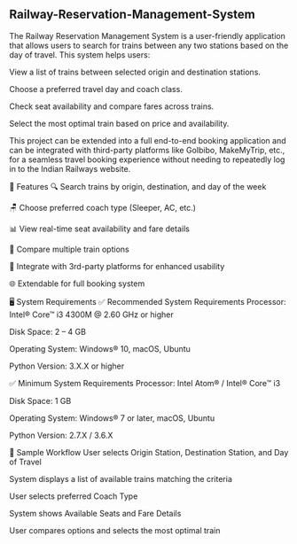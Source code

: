  Railway-Reservation-Management-System 
--------------------------------------------------------------------------------------
The Railway Reservation Management System is a user-friendly application that allows users to search for trains between any two stations based on the day of travel. This system helps users:

View a list of trains between selected origin and destination stations.

Choose a preferred travel day and coach class.

Check seat availability and compare fares across trains.

Select the most optimal train based on price and availability.

This project can be extended into a full end-to-end booking application and can be integrated with third-party platforms like GoIbibo, MakeMyTrip, etc., for a seamless travel booking experience without needing to repeatedly log in to the Indian Railways website.

🎯 Features 🔍 Search trains by origin, destination, and day of the week

🪑 Choose preferred coach type (Sleeper, AC, etc.)

📊 View real-time seat availability and fare details

🔄 Compare multiple train options

🧩 Integrate with 3rd-party platforms for enhanced usability

🌐 Extendable for full booking system

🖥️ System Requirements ✅ Recommended System Requirements Processor: Intel® Core™ i3 4300M @ 2.60 GHz or higher

Disk Space: 2 – 4 GB

Operating System: Windows® 10, macOS, Ubuntu

Python Version: 3.X.X or higher

✅ Minimum System Requirements Processor: Intel Atom® / Intel® Core™ i3

Disk Space: 1 GB

Operating System: Windows® 7 or later, macOS, Ubuntu

Python Version: 2.7.X / 3.6.X

🧪 Sample Workflow User selects Origin Station, Destination Station, and Day of Travel

System displays a list of available trains matching the criteria

User selects preferred Coach Type

System shows Available Seats and Fare Details

User compares options and selects the most optimal train
